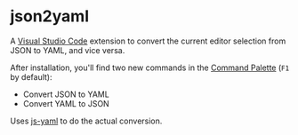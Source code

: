 # json2yaml
A [Visual Studio Code](https://code.visualstudio.com) extension to convert the current editor selection from JSON to YAML, and vice versa.

After installation, you'll find two new commands in the [Command Palette](https://code.visualstudio.com/docs/editor/codebasics#_command-palette) (`F1` by default):

* Convert JSON to YAML
* Convert YAML to JSON

Uses [js-yaml](https://github.com/nodeca/js-yaml) to do the actual conversion.

